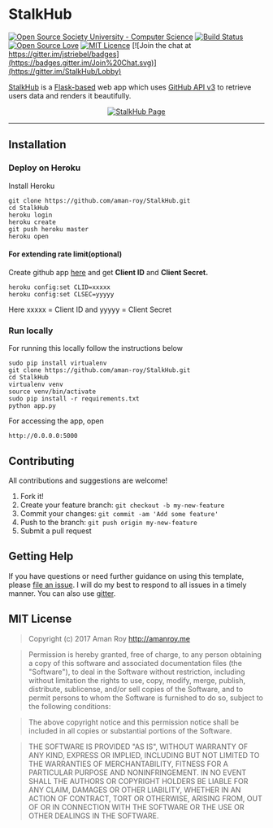 # StalkHub

[![Open Source Society University - Computer Science](https://img.shields.io/badge/OSSU-computer--science-blue.svg)](https://github.com/open-source-society/computer-science)
[![Build Status](https://travis-ci.org/aman-roy/StalkHub.svg?branch=master)](https://travis-ci.org/aman-roy/StalkHub)
[![Open Source Love](https://badges.frapsoft.com/os/v1/open-source.png?v=103)](https://github.com/ellerbrock/open-source-badges/)
[![MIT Licence](https://badges.frapsoft.com/os/mit/mit.png?v=103)](https://opensource.org/licenses/mit-license.php)
[![Join the chat at https://gitter.im/jstriebel/badges](https://badges.gitter.im/Join%20Chat.svg)](https://gitter.im/StalkHub/Lobby)
<br>

<a href="https://stalkhub.amanroy.me">StalkHub</a> is a <a href="http://flask.pocoo.org/">Flask-based</a> web app which uses <a href="https://developer.github.com/v3/">GitHub API v3</a> to retrieve users data and renders it beautifully.

<p align="center">
  <a href="https://stalkhub.amanroy.me/" target='_blank'>
    <img alt="StalkHub Page" title="StalkHub ScreenShot" src="https://preview.ibb.co/gmYBLv/stalkhub.jpg">
  </a>
</p>

<hr>

## Installation

### Deploy on Heroku

Install Heroku

```
git clone https://github.com/aman-roy/StalkHub.git
cd StalkHub
heroku login
heroku create
git push heroku master
heroku open
```
#### For extending rate limit(optional)
Create github app <a href="https://github.com/settings/applications/new">here</a> and get <strong>Client ID</strong> and <strong>Client Secret.</strong>

```
heroku config:set CLID=xxxxx
heroku config:set CLSEC=yyyyy
``` 
Here xxxxx = Client ID and yyyyy = Client Secret

### Run locally

For running this locally follow the instructions below

```
sudo pip install virtualenv
git clone https://github.com/aman-roy/StalkHub.git
cd StalkHub
virtualenv venv
source venv/bin/activate
sudo pip install -r requirements.txt
python app.py 
```

For accessing the app, open
```
http://0.0.0.0:5000
```


## Contributing

All contributions and suggestions are welcome!

1. Fork it!
2. Create your feature branch: `git checkout -b my-new-feature`
3. Commit your changes: `git commit -am 'Add some feature'`
4. Push to the branch: `git push origin my-new-feature`
5. Submit a pull request


## Getting Help

If you have questions or need further guidance on using this template, please [file an issue](https://github.com/aman-roy/StalHub/issues). I will do my best to respond to all issues in a timely manner. You can also use <a href="https://gitter.im/StalkHub/Lobby">gitter</a>.

## MIT License

> Copyright (c) 2017 Aman Roy http://amanroy.me

> Permission is hereby granted, free of charge, to any person obtaining a copy
of this software and associated documentation files (the "Software"), to deal
in the Software without restriction, including without limitation the rights
to use, copy, modify, merge, publish, distribute, sublicense, and/or sell
copies of the Software, and to permit persons to whom the Software is
furnished to do so, subject to the following conditions:

> The above copyright notice and this permission notice shall be included in
all copies or substantial portions of the Software.

> THE SOFTWARE IS PROVIDED "AS IS", WITHOUT WARRANTY OF ANY KIND, EXPRESS OR
IMPLIED, INCLUDING BUT NOT LIMITED TO THE WARRANTIES OF MERCHANTABILITY,
FITNESS FOR A PARTICULAR PURPOSE AND NONINFRINGEMENT. IN NO EVENT SHALL THE
AUTHORS OR COPYRIGHT HOLDERS BE LIABLE FOR ANY CLAIM, DAMAGES OR OTHER
LIABILITY, WHETHER IN AN ACTION OF CONTRACT, TORT OR OTHERWISE, ARISING FROM,
OUT OF OR IN CONNECTION WITH THE SOFTWARE OR THE USE OR OTHER DEALINGS IN
THE SOFTWARE.